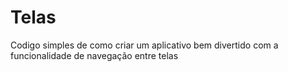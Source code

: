 # Telas
Codigo simples de como criar um aplicativo bem divertido com a funcionalidade de navegação entre telas
